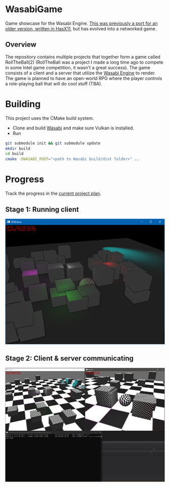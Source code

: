 # WasabiGame
Game showcase for the Wasabi Engine. [This was previously a port for an older version, written in HasX11](https://github.com/Hasan-Jawaheri/RPG), but has evolved into a networked game.

## Overview
The repository contains multiple projects that together form a game called RollTheBall(2) (RollTheBall was a project I made a long time ago to compete in some Intel game competition, it wasn't a great success). The game consists of a client and a server that utilize the [Wasabi Engine](https://github.com/Hasan-Jawaheri/Wasabi) to render. The game is planned to have an open-world RPG where the player controls a role-playing ball that will do cool stuff (TBA).

# Building
This project uses the CMake build system.
- Clone and build [Wasabi](https://github.com/Hasan-Jawaheri/Wasabi) and make sure Vulkan is installed.
- Run
```bash
git submodule init && git submodule update
mkdir build
cd build
cmake -DWASABI_ROOT="<path to Wasabi build/dist folder>" ..
```

# Progress
Track the progress in the [current project plan](https://github.com/Hasan-Jawaheri/WasabiGame/projects/2).

## Stage 1: Running client
<img src="https://github.com/Hasan-Jawaheri/WasabiGame/raw/master/gitstuff/client-1.png" />

## Stage 2: Client & server communicating
<img src="https://github.com/Hasan-Jawaheri/WasabiGame/raw/master/gitstuff/client-server.png" />

